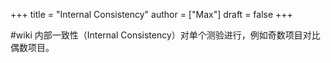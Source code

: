 +++
title = "Internal Consistency"
author = ["Max"]
draft = false
+++

\#wiki
内部一致性（Internal Consistency）对单个测验进行，例如奇数项目对比偶数项目。
